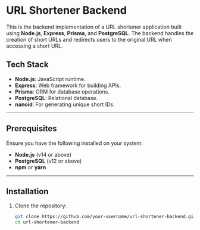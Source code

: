 # URL Shortener Backend

This is the backend implementation of a URL shortener application built using **Node.js**, **Express**, **Prisma**, and **PostgreSQL**. The backend handles the creation of short URLs and redirects users to the original URL when accessing a short URL.



## Tech Stack

- **Node.js**: JavaScript runtime.
- **Express**: Web framework for building APIs.
- **Prisma**: ORM for database operations.
- **PostgreSQL**: Relational database.
- **nanoid**: For generating unique short IDs.

---

## Prerequisites

Ensure you have the following installed on your system:

- **Node.js** (v14 or above)
- **PostgreSQL** (v12 or above)
- **npm** or **yarn**

---

## Installation

1. Clone the repository:
   ```bash
   git clone https://github.com/your-username/url-shortener-backend.git
   cd url-shortener-backend


